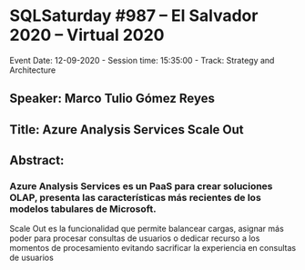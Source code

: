 # SQLSaturday #987 –  El Salvador 2020 – Virtual 2020
Event Date: 12-09-2020 - Session time: 15:35:00 - Track: Strategy and Architecture
## Speaker: Marco Tulio Gómez Reyes
## Title: Azure Analysis Services Scale Out
## Abstract:
### Azure Analysis Services es un PaaS para crear soluciones OLAP, presenta las características más recientes de los modelos tabulares de Microsoft.
Scale Out es la funcionalidad que permite balancear cargas, asignar más poder para procesar consultas de usuarios o dedicar recurso a los momentos de procesamiento evitando sacrificar la experiencia en consultas de usuarios
